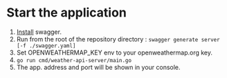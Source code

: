 # Start the application

1. [Install](https://github.com/go-swagger/go-swagger#installing) swagger.
2. Run from the root of the repository directory : `swagger generate server [-f ./swagger.yaml]`
3. Set OPENWEATHERMAP_KEY env to your openweathermap.org key.
4. `go run cmd/weather-api-server/main.go`
5. The app. address and port will be shown in your console.